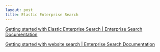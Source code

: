 ```yaml
---
layout: post
title: Elastic Enterprise Search
---
```


[Getting started with Elastic Enterprise Search \| Enterprise Search Documentation](https://www.elastic.co/guide/en/enterprise-search/current/start.html)

[Getting started with website search \| Enterprise Search Documentation](https://www.elastic.co/guide/en/enterprise-search/8.7/website-search-start.html)


